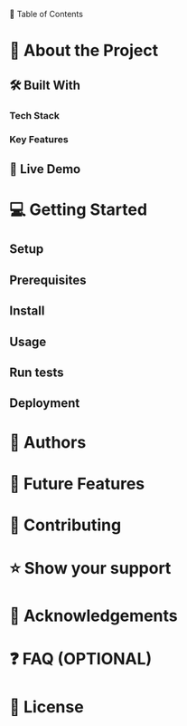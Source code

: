 📗 Table of Contents
# 📖 About the Project
## 🛠 Built With
### Tech Stack
### Key Features
## 🚀 Live Demo
# 💻 Getting Started
## Setup
## Prerequisites
## Install
## Usage
## Run tests
## Deployment
# 👥 Authors
# 🔭 Future Features
# 🤝 Contributing
# ⭐️ Show your support
# 🙏 Acknowledgements
# ❓ FAQ (OPTIONAL)
# 📝 License